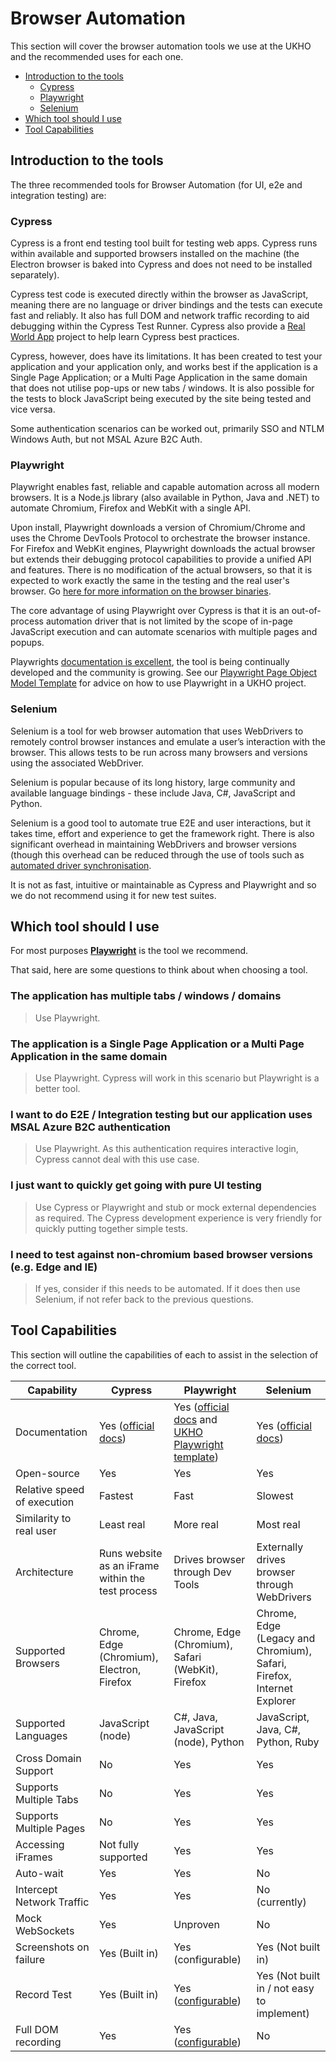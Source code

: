 # Browser Automation

This section will cover the browser automation tools we use at the UKHO and the recommended uses for each one.

* [Introduction to the tools](#introduction-to-the-tools)
  * [Cypress](#cypress)
  * [Playwright](#playwright)
  * [Selenium](#selenium)
* [Which tool should I use](#which-tool-should-i-use)
* [Tool Capabilities](#tool-capabilities)

## Introduction to the tools

The three recommended tools for Browser Automation (for UI, e2e and integration testing) are:

### Cypress

Cypress is a front end testing tool built for testing web apps. Cypress runs within available and supported browsers installed on the machine (the Electron browser is baked into Cypress and does not need to be installed separately). 

Cypress test code is executed directly within the browser as JavaScript, meaning there are no language or driver bindings and the tests can execute fast and reliably. It also has full DOM and network traffic recording to aid debugging within the Cypress Test Runner. Cypress also provide a [Real World App](https://cypress.io/blog/2020/06/11/introducing-the-cypress-real-world-app/?utm_content=149165601&utm_medium=social&utm_source=linkedin&hss_channel=lcp-9293724) project to help learn Cypress best practices.

Cypress, however, does have its limitations. It has been created to test your application and your application only, and works best if the application is a Single Page Application; or a Multi Page Application in the same domain that does not utilise pop-ups or new tabs / windows. It is also possible for the tests to block JavaScript being executed by the site being tested and vice versa.

Some authentication scenarios can be worked out, primarily SSO and NTLM Windows Auth, but not MSAL Azure B2C Auth.

### Playwright

Playwright enables fast, reliable and capable automation across all modern browsers. It is a Node.js library (also available in Python, Java and .NET) to automate Chromium, Firefox and WebKit with a single API. 

Upon install, Playwright downloads a version of Chromium/Chrome and uses the Chrome DevTools Protocol to orchestrate the browser instance. For Firefox and WebKit engines, Playwright downloads the actual browser but extends their debugging protocol capabilities to provide a unified API and features. There is no modification of the actual browsers, so that it is expected to work exactly the same in the testing and the real user's browser. Go [here for more information on the browser binaries](https://playwright.dev/docs/browsers).

The core advantage of using Playwright over Cypress is that it is an out-of-process automation driver that is not limited by the scope of in-page JavaScript execution and can automate scenarios with multiple pages and popups.

Playwrights [documentation is excellent](https://playwright.dev/), the tool is being continually developed and the community is growing. See our [Playwright Page Object Model Template](https://github.com/UKHO/playwright-template) for advice on how to use Playwright in a UKHO project.

### Selenium

Selenium is a tool for web browser automation that uses WebDrivers to remotely control browser instances and emulate a user’s interaction with the browser. This allows tests to be run across many browsers and versions using the associated WebDriver.

Selenium is popular because of its long history, large community and available language bindings - these include Java, C#, JavaScript and Python.

Selenium is a good tool to automate true E2E and user interactions, but it takes time, effort and experience to get the framework right. There is also significant overhead in maintaining WebDrivers and browser versions (though this overhead can be reduced through the use of tools such as [automated driver synchronisation](https://github.com/UKHO/ChromeDriverBinarySync-PSModule).

It is not as fast, intuitive or maintainable as Cypress and Playwright and so we do not recommend using it for new test suites.

## Which tool should I use

For most purposes [**Playwright**](https://playwright.dev/) is the tool we recommend.

That said, here are some questions to think about when choosing a tool.

### The application has multiple tabs / windows / domains

> Use Playwright.

### The application is a Single Page Application or a Multi Page Application in the same domain

> Use Playwright. Cypress will work in this scenario but Playwright is a better tool.

### I want to do E2E / Integration testing but our application uses MSAL Azure B2C authentication

> Use Playwright. As this authentication requires interactive login, Cypress cannot deal with this use case.

### I just want to quickly get going with pure UI testing

> Use Cypress or Playwright and stub or mock external dependencies as required. The Cypress development experience is very friendly for quickly putting together simple tests.

### I need to test against non-chromium based browser versions (e.g. Edge and IE)

> If yes, consider if this needs to be automated. If it does then use Selenium, if not refer back to the previous questions.

## Tool Capabilities

This section will outline the capabilities of each to assist in the selection of the correct tool.

|Capability|Cypress|Playwright|Selenium|
|--|--|--|--|
|Documentation| Yes ([official docs](https://docs.cypress.io))| Yes ([official docs](https://playwright.dev/) and [UKHO Playwright template](https://github.com/UKHO/playwright-template))| Yes ([official docs](https://www.selenium.dev/documentation/en/))|
|Open-source|Yes|Yes|Yes|
|Relative speed of execution|Fastest|Fast|Slowest|
|Similarity to real user|Least real|More real|Most real|
|Architecture|Runs website as an iFrame within the test process|Drives browser through Dev Tools|Externally drives browser through WebDrivers|
|Supported Browsers|Chrome, Edge (Chromium), Electron, Firefox|Chrome, Edge (Chromium), Safari (WebKit), Firefox|Chrome, Edge (Legacy and Chromium), Safari, Firefox, Internet Explorer|
|Supported Languages|JavaScript (node)|C#, Java, JavaScript (node), Python|JavaScript, Java, C#, Python, Ruby|
|Cross Domain Support|No|Yes|Yes|
|Supports Multiple Tabs|No|Yes|Yes|
|Supports Multiple Pages |No|Yes|Yes|
|Accessing iFrames|Not fully supported|Yes|Yes|
|Auto-wait| Yes| Yes| No|
|Intercept Network Traffic|Yes|Yes|No (currently)|
|Mock WebSockets|Yes|Unproven|No|
|Screenshots on failure|Yes (Built in)| Yes (configurable)|Yes (Not built in)|
|Record Test|Yes (Built in)|Yes ([configurable](https://playwright.dev/docs/videos))|Yes (Not built in / not easy to implement)|
|Full DOM recording|Yes|Yes ([configurable](https://playwright.dev/docs/trace-viewer))|No|
